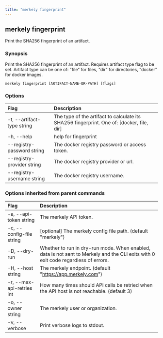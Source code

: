 ```yaml
---
title: "merkely fingerprint"
---
```


## merkely fingerprint

Print the SHA256 fingerprint of an artifact.

### Synopsis


Print the SHA256 fingerprint of an artifact. Requires artifact type flag to be set.
Artifact type can be one of: "file" for files, "dir" for directories, "docker" for docker images.


```shell
merkely fingerprint [ARTIFACT-NAME-OR-PATH] [flags]
```

### Options
| Flag | Description |
| :--- | :--- |
|    -t, --artifact-type string  |  The type of the artifact to calculate its SHA256 fingerprint. One of: [docker, file, dir]  |
|    -h, --help  |  help for fingerprint  |
|        --registry-password string  |  The docker registry password or access token.  |
|        --registry-provider string  |  The docker registry provider or url.  |
|        --registry-username string  |  The docker registry username.  |


### Options inherited from parent commands
| Flag | Description |
| :--- | :--- |
|    -a, --api-token string  |  The merkely API token.  |
|    -c, --config-file string  |  [optional] The merkely config file path. (default "merkely")  |
|    -D, --dry-run  |  Whether to run in dry-run mode. When enabled, data is not sent to Merkely and the CLI exits with 0 exit code regardless of errors.  |
|    -H, --host string  |  The merkely endpoint. (default "https://app.merkely.com")  |
|    -r, --max-api-retries int  |  How many times should API calls be retried when the API host is not reachable. (default 3)  |
|    -o, --owner string  |  The merkely user or organization.  |
|    -v, --verbose  |  Print verbose logs to stdout.  |


